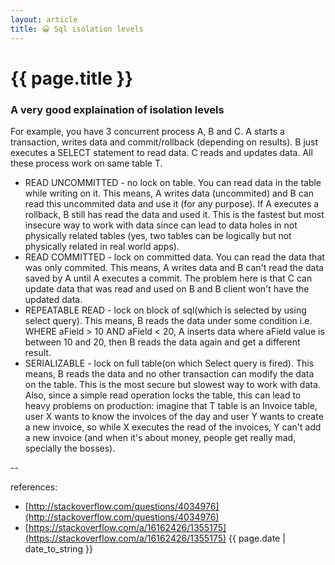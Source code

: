 ```yaml
---
layout: article
title: 😀 Sql isolation levels
---
```

# {{ page.title }}

### A very good explaination of isolation levels

For example, you have 3 concurrent process A, B and C. A starts a transaction, writes data and commit/rollback (depending on results). B just executes a SELECT statement to read data. C reads and updates data. All these process work on same table T.

- READ UNCOMMITTED - no lock on table. You can read data in the table while writing on it. This means, A writes data (uncommited) and B can read this uncommited data and use it (for any purpose). If A executes a rollback, B still has read the data and used it. This is the fastest but most insecure way to work with data since can lead to data holes in not physically related tables (yes, two tables can be logically but not physically related in real world apps).
- READ COMMITTED - lock on committed data. You can read the data that was only commited. This means, A writes data and B can't read the data saved by A until A executes a commit. The problem here is that C can update data that was read and used on B and B client won't have the updated data.
- REPEATABLE READ - lock on block of sql(which is selected by using select query). This means, B reads the data under some condition i.e. WHERE aField > 10 AND aField < 20, A inserts data where aField value is between 10 and 20, then B reads the data again and get a different result.
- SERIALIZABLE - lock on full table(on which Select query is fired). This means, B reads the data and no other transaction can modify the data on the table. This is the most secure but slowest way to work with data. Also, since a simple read operation locks the table, this can lead to heavy problems on production: imagine that T table is an Invoice table, user X wants to know the invoices of the day and user Y wants to create a new invoice, so while X executes the read of the invoices, Y can't add a new invoice (and when it's about money, people get really mad, specially the bosses).

--

references:

* [http://stackoverflow.com/questions/4034976](http://stackoverflow.com/questions/4034976)
* [https://stackoverflow.com/a/16162426/1355175](https://stackoverflow.com/a/16162426/1355175)
{{ page.date | date_to_string }}
